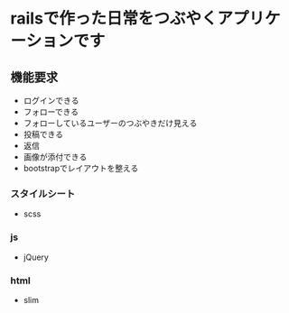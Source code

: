 # railsで作った日常をつぶやくアプリケーションです

## 機能要求
- ログインできる
- フォローできる
- フォローしているユーザーのつぶやきだけ見える
- 投稿できる
- 返信
- 画像が添付できる
- bootstrapでレイアウトを整える

### スタイルシート
- scss

### js
- jQuery

### html
- slim
